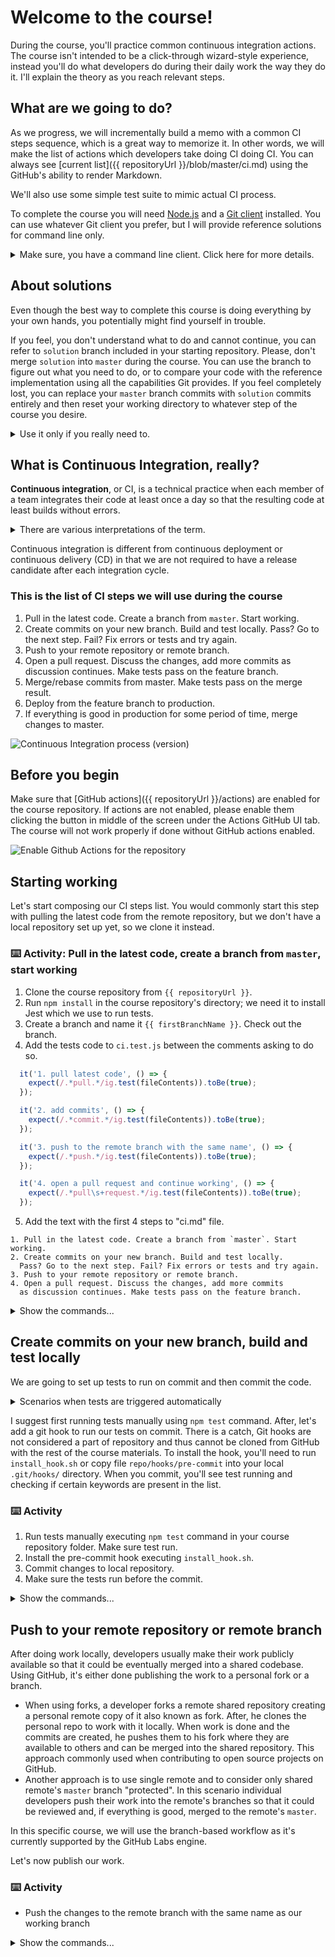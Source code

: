 # Welcome to the course!

During the course, you'll practice common continuous integration actions. The course isn't intended to be a click-through wizard-style experience, instead you'll do what developers do during their daily work the way they do it. I'll explain the theory as you reach relevant steps.

## What are we going to do?

As we progress, we will incrementally build a memo with a common CI steps sequence, which is a great way to memorize it. In other words, we will make  the list of actions which developers take doing CI doing CI. You can always see [current list]({{ repositoryUrl }}/blob/master/ci.md) using the GitHub's ability to render Markdown.

We'll also use some simple test suite to mimic actual CI process.  

To complete the course you will need [Node.js](https://nodejs.org/) and a [Git client](https://git-scm.com/downloads) installed. You can use whatever Git client you prefer, but I will provide reference solutions for command line only.
<details><summary>Make sure, you have a command line client. Click here for more details.</summary>

If you don't have a command line client yet, you can find the installation instructions [here](https://git-scm.com/downloads).

By the way, I will use such collapsible sections like this to provide extra information during the course.
</details>

## About solutions

Even though the best way to complete this course is doing everything by your own hands, you potentially might find yourself in trouble. 

If you feel, you don't understand what to do and cannot continue, you can refer to `solution` branch included in your starting repository. Please, don't merge `solution` into `master` during the course. You can use the branch to figure out what you need to do, or to compare your code with the reference implementation using all the capabilities Git provides. If you feel completely lost, you can replace your `master` branch commits with `solution` commits entirely and then reset your working directory to whatever step of the course you desire. 

<details><summary>Use it only if you really need to.</summary>
Commit your current work before doing this.

```bash
git add .
git commit -m "Backing up my work"
```

The following commands

- rename master as master-backup;  
- rename solution as master;  
- check out the new master and overwrite the working directory;  
- create branch "solution" from "master" (being "solution" in past) just is in case if need "solution" in future.  

```bash
git branch -m master master-backup
git branch -m solution master
git checkout master -f
git branch solution
```

After performing these actions, you can use `git log master` to figure out what commit you need.
Then you can reset your working directory to it using 
```bash
git reset --hard <the SHA you need>
```

If you are happy with the result, eventually you might want to push the remote. Don't forget to update the remote branch accordingly when you push. 

```bash
git push --force origin master
```

Please, note that we use `git push --force`. You will rarely ever want to force push to a remote's master, but here we have very specific scenario with only one collaborator who knows what he is doing.
</details>

## What is Continuous Integration, really?

**Continuous integration**, or CI, is a technical practice when each member of a team integrates their code at least once a day so that the resulting code at least builds without errors.

<details><summary>There are various interpretations of the term.</summary>
One point of disagreement is the frequency of integration. Some argue that integrating just once a day is not enough to actually integrate continuously. A counterexample is when everybody gets fresh code once in the morning and integrates once in the evening. Though the argument stands, it's mostly considered that "once a day" definition is practical enough, it's concrete and is good for teams of different sizes.  
  
Another point is that C++ in not the only language used in development for a long time, and just building without errors is a very weak validation requirement. Some set of tests (e.g. unit tests run on a local computer) should be required to pass. Currently, community seems to gravitate towards such requirement, and in the future "build + units tests" will likely be the mainstream, if not already.
</details>

Continuous integration is different from continuous deployment or continuous delivery (CD) in that we are not required to have a release candidate after each integration cycle.  

### This is the list of CI steps we will use during the course

1. Pull in the latest code. Create a branch from `master`. Start working.  
2. Create commits on your new branch. Build and test locally. Pass? Go to the next step. Fail? Fix errors or tests and try again.  
3. Push to your remote repository or remote branch.  
4. Open a pull request. Discuss the changes, add more commits as discussion continues. Make tests pass on the feature branch.  
5. Merge/rebase commits from master. Make tests pass on the merge result.  
6. Deploy from the feature branch to production.
7. If everything is good in production for some period of time, merge changes to master. 

![Continuous Integration process (version)](https://raw.githubusercontent.com/ntaranov/continuous-integration-team-scenarios-course/master/ci.png)

## Before you begin

Make sure that [GitHub actions]({{ repositoryUrl }}/actions) are enabled for the course repository. If actions are not enabled, please enable them clicking the button in middle of the screen under the Actions GitHub UI tab. The course will not work properly if done without GitHub actions enabled.

![Enable Github Actions for the repository](https://raw.githubusercontent.com/ntaranov/continuous-integration-team-scenarios-course/master/actions.png)


## Starting working

Let's start composing our CI steps list. You would commonly start this step with pulling the latest code from the remote repository, but we don't have a local repository set up yet, so we clone it instead.  

### ⌨️ Activity: Pull in the latest code, create a branch from `master`, start working

1. Clone the course repository from `{{ repositoryUrl }}`.  
2. Run `npm install` in the course repository's directory; we need it to install Jest which we use to run tests.
3. Create a branch and name it `{{ firstBranchName }}`. Check out the branch.  
4. Add the tests code to `ci.test.js` between the comments asking to do so.
  ```js
    it('1. pull latest code', () => {
      expect(/.*pull.*/ig.test(fileContents)).toBe(true);
    });

    it('2. add commits', () => {
      expect(/.*commit.*/ig.test(fileContents)).toBe(true);
    });

    it('3. push to the remote branch with the same name', () => {
      expect(/.*push.*/ig.test(fileContents)).toBe(true);
    });

    it('4. open a pull request and continue working', () => {
      expect(/.*pull\s+request.*/ig.test(fileContents)).toBe(true);
    });
  ```
5. Add the text with the first 4 steps to "ci.md" file.
  ```
  1. Pull in the latest code. Create a branch from `master`. Start working.    
  2. Create commits on your new branch. Build and test locally.  
    Pass? Go to the next step. Fail? Fix errors or tests and try again.  
  3. Push to your remote repository or remote branch.  
  4. Open a pull request. Discuss the changes, add more commits  
    as discussion continues. Make tests pass on the feature branch.  
  ```

<details><summary>Show the commands...</summary>

```bash
# Clone the course repository
git clone {{ repositoryUrl }}
cd {{ repositoryName }}

# Run npm install in the course repository's directory; we need it to install Jest which we use to run tests.
npm install

# Create a branch and name it {{ firstBranchName }}. Check out the branch.
git checkout -b {{ firstBranchName }}

# Edit ci.test.js as described above
# Edit ci.md as described above
```

</details>


## Create commits on your new branch, build and test locally

We are going to set up tests to run on commit and then commit the code.  

<details><summary>Scenarios when tests are triggered automatically</summary>

- Locally:
  - Constantly or in response to relevant code changes with immediate feedback;
  - On save (more often for interpreted or JIT compiled languages);
  - On build (more often when compilation is required);
  - On commit;
  - On push.

- On the build server or build environment:
  - When code is pushed to a private branch / repository. 
    - The branch code is tested.
    - The potential merge result (usually with `master`) is tested. 
  - In a stage of Continuous Integration / Continuous Delivery pipeline

Generally, the less time it takes to run a test suite, the more often you can afford to run it. Common arrangement might look like this.

- Fast unit tests - on build, in CI pipeline
- Slow unit tests, fast component and integration tests - on commit, in CI pipeline
- Slow component and integration tests - in CI pipeline
- Security, capacity and other lengthy or expensive tests - in CI/CD pipelines, but only on certain build modes/stages/pipelines, e.g., when preparing a release candidate or when launched manually.
</details>

I suggest first running tests manually using `npm test` command. After, let's add a git hook to run our tests on commit. There is a catch, Git hooks are not considered a part of repository and thus cannot be cloned from GitHub with the rest of the course materials. To install the hook, you'll need to run `install_hook.sh` or copy file `repo/hooks/pre-commit` into your local `.git/hooks/` directory.
When you commit, you'll see test running and checking if certain keywords are present in the list. 

### ⌨️ Activity

1. Run tests manually executing `npm test` command in your course repository folder. Make sure test run.  
1. Install the pre-commit hook executing `install_hook.sh`.  
1. Commit changes to local repository.  
1. Make sure the tests run before the commit.  

<details><summary>Show the commands...</summary>

```bash
# Install the pre-commit hook executing install_hook.sh.  

# Commit changes to local repository. Use "{{ firstCommitMessage }}" as the commit message.
git add ci.md ci.test.js
git commit -m "{{ firstCommitMessage }}"

# Make sure the tests run before the commit.  
```
</details>


## Push to your remote repository or remote branch

After doing work locally, developers usually make their work publicly available so that it could be eventually merged into a shared codebase. Using GitHub, it's either done publishing the work to a personal fork or a branch.

- When using forks, a developer forks a remote shared repository creating a personal remote copy of it also known as fork. After, he clones the personal repo to work with it locally. When work is done and the commits are created, he pushes them to his fork where they are available to others and can be merged into the shared repository. This approach commonly used when contributing to open source projects on GitHub.
- Another approach is to use single remote and to consider only shared remote's `master` branch "protected". In this scenario individual developers push their work into the remote's branches so that it could be reviewed and, if everything is good, merged to the remote's `master`. 

In this specific course, we will use the branch-based workflow as it's currently supported by the GitHub Labs engine. 

Let's now publish our work.

### ⌨️ Activity

- Push the changes to the remote branch with the same name as our working branch

<details><summary>Show the commands...</summary>

```bash
git push --set-upstream origin {{ firstBranchName }}
```
</details>
